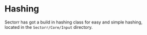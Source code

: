 # Hashing
Sectorr has got a build in hashing class for easy and simple hashing, located in the <code class="language-php">Sectorr/Core/Input</code> directory.
